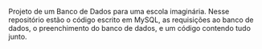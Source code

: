 Projeto de um Banco de Dados para uma escola imaginária.
Nesse repositório estão o código escrito em MySQL, as requisições ao banco de dados, o preenchimento do banco de dados, e um código contendo tudo junto.
